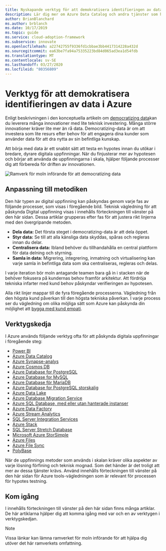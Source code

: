 ```yaml
---
title: Nyskapande verktyg för att demokratisera identifieringen av data
description: Lär dig mer om Azure Data Catalog och andra tjänster som hjälper dig att snabbt testa en hypotes innan du utökar till bredare, mer dyra digitala uppfinningar.
author: BrianBlanchard
ms.author: brblanch
ms.date: 10/17/2019
ms.topic: guide
ms.service: cloud-adoption-framework
ms.subservice: innovate
ms.openlocfilehash: a22742755f9336fd1cbbae3bb4417314228a432d
ms.sourcegitcommit: ea63be7fa94a75335223bd84d065ad3ea1d54fdb
ms.translationtype: MT
ms.contentlocale: sv-SE
ms.lasthandoff: 03/27/2020
ms.locfileid: "80356809"
---
```

# <a name="tools-to-democratize-data-in-azure"></a>Verktyg för att demokratisera identifieringen av data i Azure

Enligt beskrivningen i den konceptuella artikeln om [democratizing data](../considerations/data.md)kan du leverera många innovationer med lite teknisk investering. Många större innovationer kräver lite mer än rå data. Democratizing-data är om att investera som lite resurs efter behov för att engagera dina kunder som använder data för att dra nytta av sin befintliga kunskap.

Att börja med data är ett snabbt sätt att testa en hypotes innan du utökar i bredare, dyrare digitala uppfinningar. När du finjusterar mer av hypotesen och börjar att använda de uppfinningarna i skala, hjälper följande processer dig att förbereda för driften av innovationen.

![Ramverk för moln införande för att democratizing data](../../_images/innovate/democratize-data.png)

## <a name="alignment-to-the-methodology"></a>Anpassning till metodiken

Den här typen av digital uppfinning kan påskyndas genom varje fas av följande processer, som visas i föregående bild. Teknisk vägledning för att påskynda Digital uppfinning visas i innehålls förteckningen till vänster på den här sidan. Dessa artiklar grupperas efter fas för att justera rikt linjerna med den övergripande metoden.

- **Dela data:** Det första steget i democratizing-data är att dela öppet.
- **Styr data:** Se till att alla känsliga data skyddas, spåras och regleras innan du delar.
- **Centralisera data:** Ibland behöver du tillhandahålla en central plattform för data delning och styrning.
- **Samla in data:** Migrering, integrering, inmatning och virtualisering kan varje samla in befintliga data som ska centraliseras, regleras och delas.

I varje iteration bör moln antagande teamen bara gå in i stacken när de behöver fokusera på kundernas behov framför arkitektur. Att fördröja tekniska infarter med kund behov påskyndar verifieringen av hypotesen.

Alla rikt linjer mappar till de fyra föregående processerna. Vägledning från den högsta kund påverkan till den högsta tekniska påverkan. I varje process ser du vägledning om olika möjliga sätt som Azure kan påskynda din möjlighet att [bygga med kund empati](../considerations/build.md).

## <a name="toolchain"></a>Verktygskedja

I Azure används följande verktyg ofta för att påskynda digitala uppfinningar i föregående steg:

- [Power BI](https://docs.microsoft.com/power-bi)
- [Azure Data Catalog](https://docs.microsoft.com/azure/data-catalog)
- [Azure Synapse-analys](https://docs.microsoft.com/azure/synapse-analytics)
- [Azure Cosmos DB](https://docs.microsoft.com/azure/cosmos-db)
- [Azure Database for PostgreSQL](https://docs.microsoft.com/azure/postgresql)
- [Azure Database for MySQL](https://docs.microsoft.com/azure/mysql)
- [Azure Database för MariaDB](https://docs.microsoft.com/azure/mariadb)
- [Azure Database for PostgreSQL storskalig](https://docs.microsoft.com/azure/postgresql/concepts-hyperscale-nodes)
- [Azure Data Lake](https://docs.microsoft.com/azure/storage/blobs/data-lake-storage-introduction)
- [Azure Database Migration Service](https://docs.microsoft.com/azure/dms)
- [Azure SQL Database, med eller utan hanterade instanser](https://docs.microsoft.com/azure/sql-database)
- [Azure Data Factory](https://docs.microsoft.com/azure/data-factory)
- [Azure Stream Analytics](https://docs.microsoft.com/azure/stream-analytics)
- [SQL Server Integration Services](https://docs.microsoft.com/sql/integration-services)
- [Azure Stack](https://docs.microsoft.com/azure-stack)
- [SQL Server Stretch Database](https://docs.microsoft.com/sql/sql-server/stretch-database)
- [Microsoft Azure StorSimple](https://docs.microsoft.com/azure/storsimple)
- [Azure Files](https://docs.microsoft.com/azure/storage/files)
- [Azure File Sync](https://docs.microsoft.com/azure/storage/files/storage-sync-files-planning)
- [PolyBase](https://docs.microsoft.com/sql/relational-databases/polybase)

När de uppfinnings metoder som används i skalan kräver olika aspekter av varje lösning förfining och teknisk mognad. Som det händer är det troligt att mer av dessa tjänster krävs. Använd innehålls förteckningen till vänster på den här sidan för Azure tools-vägledningen som är relevant för processen för hypotes testning.

## <a name="get-started"></a>Kom igång

I innehålls förteckningen till vänster på den här sidan finns många artiklar. De här artiklarna hjälper dig att komma igång med var och en av verktygen i verktygskedjan.

> [!NOTE]
> Vissa länkar kan lämna ramverket för moln införande för att hjälpa dig utöver det här ramverkets omfattning.

